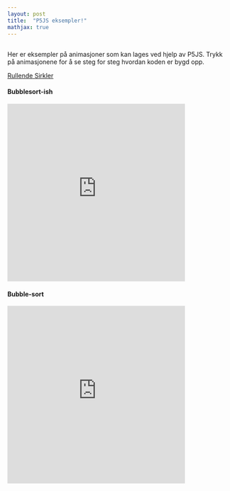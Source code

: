 ```yaml
---
layout: post
title:  "P5JS eksempler!"
mathjax: true
---
```


##
Her er eksempler på animasjoner som kan lages ved hjelp av P5JS. Trykk på animasjonene for å se steg for steg hvordan koden er bygd opp.

[Rullende Sirkler](https://andremartiny.github.io/P5JS-ex/rullendesirkler.html)

#### Bubblesort-ish
<iframe src="https://editor.p5js.org/AndreMartiny/embed/gSG5zKlSN" width="400" height="400" frameBorder="0"></iframe>

#### Bubble-sort
<iframe src="https://editor.p5js.org/AndreMartiny/embed/3Nq7CxBOI" width="400" height="400" frameBorder="0"></iframe>
